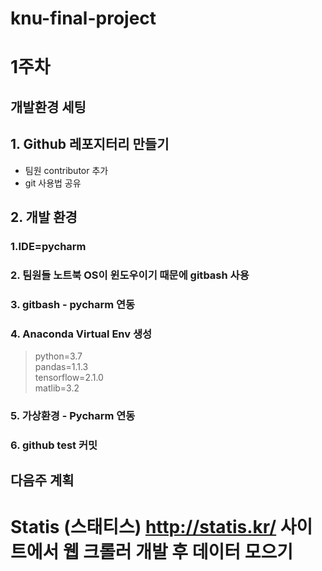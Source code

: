# knu-final-project

# 1주차    
## 개발환경 세팅


## 1. Github 레포지터리 만들기
- 팀원 contributor 추가
- git 사용법 공유

## 2. 개발 환경

### 1.IDE=pycharm    
### 2. 팀원들 노트북 OS이 윈도우이기 때문에 gitbash 사용
### 3. gitbash - pycharm 연동
### 4. Anaconda Virtual Env 생성
>python=3.7    
>pandas=1.1.3    
>tensorflow=2.1.0    
>matlib=3.2    

### 5. 가상환경 - Pycharm 연동
### 6. github test 커밋

## 다음주 계획

# Statis (스태티스) http://statis.kr/ 사이트에서 웹 크롤러 개발 후 데이터 모으기


